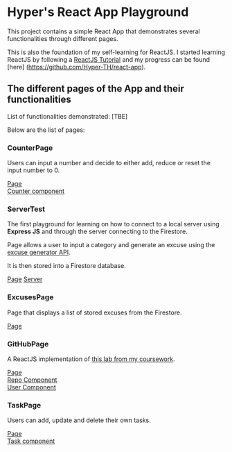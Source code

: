 # Hyper's React App Playground

This project contains a simple React App that demonstrates several functionalities through different pages.

This is also the foundation of my self-learning for ReactJS. I started learning ReactJS by following a [ReactJS Tutorial](https://www.youtube.com/watch?v=f55qeKGgB_M) and my progress can be found [here] (https://github.com/Hyper-TH/react-app).

## The different pages of the App and their functionalities

List of functionalities demonstrated:
[TBE]

Below are the list of pages:

### CounterPage
Users can input a number and decide to either add, reduce or reset the input number to 0.

[Page](https://github.com/Hyper-TH/to-do/blob/master/src/pages/CounterPage.js) <br>
[Counter component](https://github.com/Hyper-TH/to-do/blob/master/src/components/useCounter.js)

### ServerTest
The first playground for learning on how to connect to a local server using <b>Express JS</b> and through the server connecting to the Firestore.

Page allows a user to input a category and generate an excuse using the [excuse generator API](https://excuser-three.vercel.app/v1/excuse/).

It is then stored into a Firestore database.

[Page](https://github.com/Hyper-TH/to-do/blob/master/src/pages/ServerTest.js)
[Server](https://github.com/Hyper-TH/to-do/blob/master/server/server.js)

### ExcusesPage
Page that displays a list of stored excuses from the Firestore.

[Page](https://github.com/Hyper-TH/to-do/blob/master/src/pages/ExcusesPage.js)

### GitHubPage
A ReactJS implementation of [this lab from my coursework](https://github.com/Hyper-TH/Rich-Web-Applications-Labs/tree/master/github-api/src).

[Page](https://github.com/Hyper-TH/to-do/blob/master/src/pages/GitHubPage.js) <br>
[Repo Component](https://github.com/Hyper-TH/to-do/blob/master/src/components/GitHub/RepoInfo.js) <br>
[User Component](https://github.com/Hyper-TH/to-do/blob/master/src/components/GitHub/UserInfo.js) <br>

### TaskPage
Users can add, update and delete their own tasks.

[Page](https://github.com/Hyper-TH/to-do/blob/master/src/pages/TaskPage.js) <br>
[Task component](https://github.com/Hyper-TH/to-do/blob/master/src/components/Task.js) <br>

